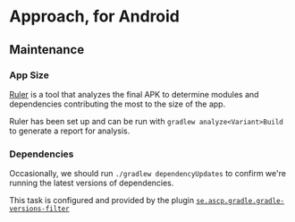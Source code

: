 # Approach, for Android

## Maintenance

### App Size

[Ruler](https://github.com/spotify/ruler) is a tool that analyzes the final APK to determine modules and dependencies contributing the most to the size of the app.

Ruler has been set up and can be run with `gradlew analyze<Variant>Build` to generate a report for analysis.

### Dependencies

Occasionally, we should run `./gradlew dependencyUpdates` to confirm we're running the latest versions of dependencies.

This task is configured and provided by the plugin [`se.ascp.gradle.gradle-versions-filter`](https://github.com/janderssonse/gradle-versions-filter-plugin)
